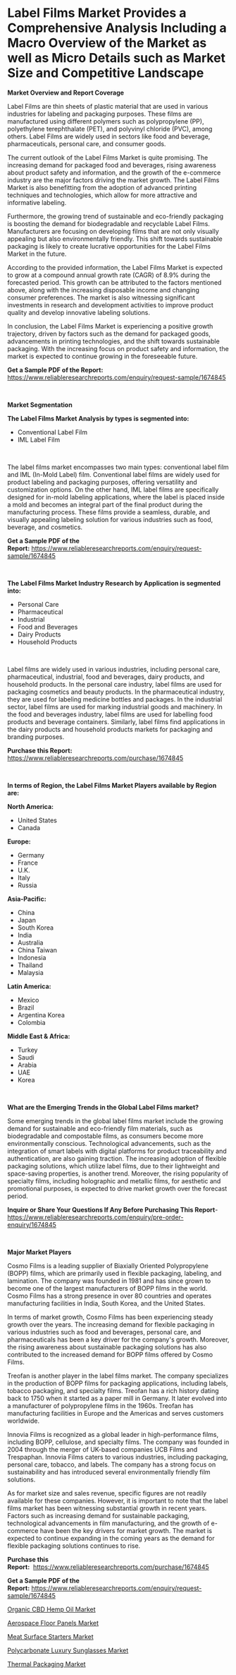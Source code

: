 <p><h1>Label Films Market Provides a Comprehensive Analysis Including a Macro Overview of the Market as well as Micro Details such as Market Size and Competitive Landscape</h1></p><p><strong>Market Overview and Report Coverage</strong></p>
<p><p>Label Films are thin sheets of plastic material that are used in various industries for labeling and packaging purposes. These films are manufactured using different polymers such as polypropylene (PP), polyethylene terephthalate (PET), and polyvinyl chloride (PVC), among others. Label Films are widely used in sectors like food and beverage, pharmaceuticals, personal care, and consumer goods.</p><p>The current outlook of the Label Films Market is quite promising. The increasing demand for packaged food and beverages, rising awareness about product safety and information, and the growth of the e-commerce industry are the major factors driving the market growth. The Label Films Market is also benefitting from the adoption of advanced printing techniques and technologies, which allow for more attractive and informative labeling.</p><p>Furthermore, the growing trend of sustainable and eco-friendly packaging is boosting the demand for biodegradable and recyclable Label Films. Manufacturers are focusing on developing films that are not only visually appealing but also environmentally friendly. This shift towards sustainable packaging is likely to create lucrative opportunities for the Label Films Market in the future.</p><p>According to the provided information, the Label Films Market is expected to grow at a compound annual growth rate (CAGR) of 8.9% during the forecasted period. This growth can be attributed to the factors mentioned above, along with the increasing disposable income and changing consumer preferences. The market is also witnessing significant investments in research and development activities to improve product quality and develop innovative labeling solutions.</p><p>In conclusion, the Label Films Market is experiencing a positive growth trajectory, driven by factors such as the demand for packaged goods, advancements in printing technologies, and the shift towards sustainable packaging. With the increasing focus on product safety and information, the market is expected to continue growing in the foreseeable future.</p></p>
<p><strong>Get a Sample PDF of the Report:</strong> <a href="https://www.reliableresearchreports.com/enquiry/request-sample/1674845">https://www.reliableresearchreports.com/enquiry/request-sample/1674845</a></p>
<p>&nbsp;</p>
<p><strong>Market Segmentation</strong></p>
<p><strong>The Label Films Market Analysis by types is segmented into:</strong></p>
<p><ul><li>Conventional Label Film</li><li>IML Label Film</li></ul></p>
<p>&nbsp;</p>
<p><p>The label films market encompasses two main types: conventional label film and IML (In-Mold Label) film. Conventional label films are widely used for product labeling and packaging purposes, offering versatility and customization options. On the other hand, IML label films are specifically designed for in-mold labeling applications, where the label is placed inside a mold and becomes an integral part of the final product during the manufacturing process. These films provide a seamless, durable, and visually appealing labeling solution for various industries such as food, beverage, and cosmetics.</p></p>
<p><strong>Get a Sample PDF of the Report:</strong>&nbsp;<a href="https://www.reliableresearchreports.com/enquiry/request-sample/1674845">https://www.reliableresearchreports.com/enquiry/request-sample/1674845</a></p>
<p>&nbsp;</p>
<p><strong>The Label Films Market Industry Research by Application is segmented into:</strong></p>
<p><ul><li>Personal Care</li><li>Pharmaceutical</li><li>Industrial</li><li>Food and Beverages</li><li>Dairy Products</li><li>Household Products</li></ul></p>
<p>&nbsp;</p>
<p><p>Label films are widely used in various industries, including personal care, pharmaceutical, industrial, food and beverages, dairy products, and household products. In the personal care industry, label films are used for packaging cosmetics and beauty products. In the pharmaceutical industry, they are used for labeling medicine bottles and packages. In the industrial sector, label films are used for marking industrial goods and machinery. In the food and beverages industry, label films are used for labelling food products and beverage containers. Similarly, label films find applications in the dairy products and household products markets for packaging and branding purposes.</p></p>
<p><strong>Purchase this Report:</strong>&nbsp; <a href="https://www.reliableresearchreports.com/purchase/1674845">https://www.reliableresearchreports.com/purchase/1674845</a></p>
<p>&nbsp;</p>
<p><strong>In terms of Region, the Label Films Market Players available by Region are:</strong></p>
<p>
    <p> <strong> North America: </strong>
        <ul>
            <li>United States</li>
            <li>Canada</li>
        </ul>
        </p> 
    <p> <strong> Europe: </strong>
        <ul>
            <li>Germany</li>
            <li>France</li>
            <li>U.K.</li>
            <li>Italy</li>
            <li>Russia</li>
        </ul>
        </p> 
    <p> <strong> Asia-Pacific: </strong>
        <ul>
            <li>China</li>
            <li>Japan</li>
            <li>South Korea</li>
            <li>India</li>
            <li>Australia</li>
            <li>China Taiwan</li>
            <li>Indonesia</li>
            <li>Thailand</li>
            <li>Malaysia</li>
        </ul>
        </p> 
    <p> <strong> Latin America: </strong>
        <ul>
            <li>Mexico</li>
            <li>Brazil</li>
            <li>Argentina Korea</li>
            <li>Colombia</li>
        </ul>
        </p> 
    <p> <strong> Middle East & Africa: </strong>
        <ul>
            <li>Turkey</li>
            <li>Saudi</li>
            <li>Arabia</li>
            <li>UAE</li>
            <li>Korea</li>
        </ul>
    </p>
    </p>
<p>&nbsp;</p>
<p><strong>What are the Emerging Trends in the Global Label Films market?</strong></p>
<p><p>Some emerging trends in the global label films market include the growing demand for sustainable and eco-friendly film materials, such as biodegradable and compostable films, as consumers become more environmentally conscious. Technological advancements, such as the integration of smart labels with digital platforms for product traceability and authentication, are also gaining traction. The increasing adoption of flexible packaging solutions, which utilize label films, due to their lightweight and space-saving properties, is another trend. Moreover, the rising popularity of specialty films, including holographic and metallic films, for aesthetic and promotional purposes, is expected to drive market growth over the forecast period.</p></p>
<p><strong>Inquire or Share Your Questions If Any Before Purchasing This Report</strong>- <a href="https://www.reliableresearchreports.com/enquiry/pre-order-enquiry/1674845">https://www.reliableresearchreports.com/enquiry/pre-order-enquiry/1674845</a></p>
<p>&nbsp;</p>
<p><strong>Major Market Players</strong></p>
<p><p>Cosmo Films is a leading supplier of Biaxially Oriented Polypropylene (BOPP) films, which are primarily used in flexible packaging, labeling, and lamination. The company was founded in 1981 and has since grown to become one of the largest manufacturers of BOPP films in the world. Cosmo Films has a strong presence in over 80 countries and operates manufacturing facilities in India, South Korea, and the United States.</p><p>In terms of market growth, Cosmo Films has been experiencing steady growth over the years. The increasing demand for flexible packaging in various industries such as food and beverages, personal care, and pharmaceuticals has been a key driver for the company's growth. Moreover, the rising awareness about sustainable packaging solutions has also contributed to the increased demand for BOPP films offered by Cosmo Films.</p><p>Treofan is another player in the label films market. The company specializes in the production of BOPP films for packaging applications, including labels, tobacco packaging, and specialty films. Treofan has a rich history dating back to 1750 when it started as a paper mill in Germany. It later evolved into a manufacturer of polypropylene films in the 1960s. Treofan has manufacturing facilities in Europe and the Americas and serves customers worldwide.</p><p>Innovia Films is recognized as a global leader in high-performance films, including BOPP, cellulose, and specialty films. The company was founded in 2004 through the merger of UK-based companies UCB Films and Trespaphan. Innovia Films caters to various industries, including packaging, personal care, tobacco, and labels. The company has a strong focus on sustainability and has introduced several environmentally friendly film solutions.</p><p>As for market size and sales revenue, specific figures are not readily available for these companies. However, it is important to note that the label films market has been witnessing substantial growth in recent years. Factors such as increasing demand for sustainable packaging, technological advancements in film manufacturing, and the growth of e-commerce have been the key drivers for market growth. The market is expected to continue expanding in the coming years as the demand for flexible packaging solutions continues to rise.</p></p>
<p><strong>Purchase this Report:</strong>&nbsp;&nbsp;<a href="https://www.reliableresearchreports.com/purchase/1674845">https://www.reliableresearchreports.com/purchase/1674845</a></p>
<p></p>
<p><strong>Get a Sample PDF of the Report:</strong>&nbsp;<a href="https://www.reliableresearchreports.com/enquiry/request-sample/1674845">https://www.reliableresearchreports.com/enquiry/request-sample/1674845</a></p>
<p><p><a href="https://medium.com/@aashish.reportprime2/organic-cbd-hemp-oil-market-size-reveals-the-best-marketing-channels-in-global-industry-a4a4a96c9b51">Organic CBD Hemp Oil Market</a></p><p><a href="https://github.com/vimar16th/Market-Research-Report-List-1/blob/main/aerospace-floor-panels-market.md">Aerospace Floor Panels Market</a></p><p><a href="https://medium.com/@bradomar67436/meat-surface-starters-market-research-report-its-history-and-forecast-2023-to-2030-06e58cf199fe">Meat Surface Starters Market</a></p><p><a href="https://medium.com/@akshatreportprime/polycarbonate-luxury-sunglasses-market-report-reveals-the-latest-trends-and-growth-opportunities-of-3fd08cdef05c">Polycarbonate Luxury Sunglasses Market</a></p><p><a href="https://github.com/sofayahoo2023/Market-Research-Report-List-1/blob/main/thermal-packaging-market.md">Thermal Packaging Market</a></p></p>